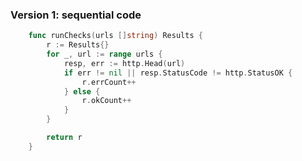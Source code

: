 ### Version 1: sequential code

```go
	func runChecks(urls []string) Results {
		r := Results{}
		for _, url := range urls {
			resp, err := http.Head(url)
			if err != nil || resp.StatusCode != http.StatusOK {
				r.errCount++
			} else {
				r.okCount++
			}
		}

		return r
	}
```

<!--
- gives the correct response
- no sync mecanisms required
- hard to scale
-->

